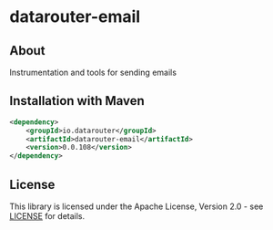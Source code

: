 # datarouter-email
## About
Instrumentation and tools for sending emails

## Installation with Maven

```xml
<dependency>
	<groupId>io.datarouter</groupId>
	<artifactId>datarouter-email</artifactId>
	<version>0.0.108</version>
</dependency>
```

## License

This library is licensed under the Apache License, Version 2.0 - see [LICENSE](../LICENSE) for details.
